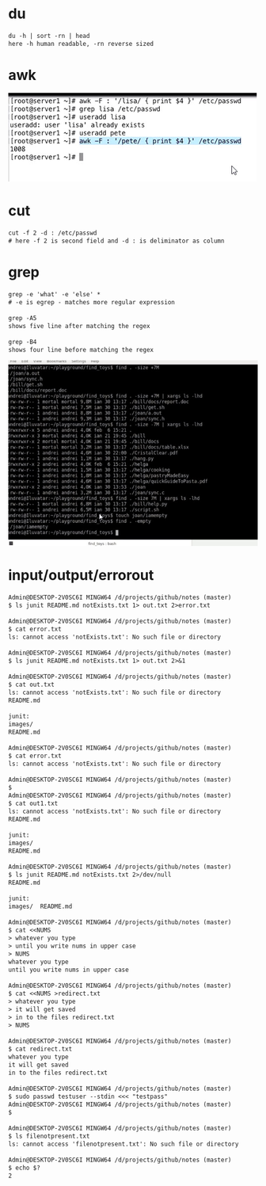 # du
    du -h | sort -rn | head
    here -h human readable, -rn reverse sized    

# awk
![ awk commands ](images/awk-commands.jpg)

# cut

    cut -f 2 -d : /etc/passwd 
    # here -f 2 is second field and -d : is deliminator as column
# grep

    grep -e 'what' -e 'else' *
    # -e is egrep - matches more regular expression
    
    grep -A5 
    shows five line after matching the regex
     
    grep -B4 
    shows four line before matching the regex
    
![ grep size ](images/grep-size.jpg)
    
    

# input/output/errorout
    Admin@DESKTOP-2V0SC6I MINGW64 /d/projects/github/notes (master)
    $ ls junit README.md notExists.txt 1> out.txt 2>error.txt
    
    Admin@DESKTOP-2V0SC6I MINGW64 /d/projects/github/notes (master)
    $ cat error.txt
    ls: cannot access 'notExists.txt': No such file or directory
    
    Admin@DESKTOP-2V0SC6I MINGW64 /d/projects/github/notes (master)
    $ ls junit README.md notExists.txt 1> out.txt 2>&1
    
    Admin@DESKTOP-2V0SC6I MINGW64 /d/projects/github/notes (master)
    $ cat out.txt
    ls: cannot access 'notExists.txt': No such file or directory
    README.md
    
    junit:
    images/
    README.md
    
    Admin@DESKTOP-2V0SC6I MINGW64 /d/projects/github/notes (master)
    $ cat error.txt
    ls: cannot access 'notExists.txt': No such file or directory
    
    Admin@DESKTOP-2V0SC6I MINGW64 /d/projects/github/notes (master)
    $
    Admin@DESKTOP-2V0SC6I MINGW64 /d/projects/github/notes (master)
    $ cat out1.txt
    ls: cannot access 'notExists.txt': No such file or directory
    README.md
    
    junit:
    images/
    README.md
    
    Admin@DESKTOP-2V0SC6I MINGW64 /d/projects/github/notes (master)
    $ ls junit README.md notExists.txt 2>/dev/null
    README.md
    
    junit:
    images/  README.md

    Admin@DESKTOP-2V0SC6I MINGW64 /d/projects/github/notes (master)
    $ cat <<NUMS
    > whatever you type
    > until you write nums in upper case
    > NUMS
    whatever you type
    until you write nums in upper case
    
    Admin@DESKTOP-2V0SC6I MINGW64 /d/projects/github/notes (master)
    $ cat <<NUMS >redirect.txt
    > whatever you type
    > it will get saved
    > in to the files redirect.txt
    > NUMS
    
    Admin@DESKTOP-2V0SC6I MINGW64 /d/projects/github/notes (master)
    $ cat redirect.txt
    whatever you type
    it will get saved
    in to the files redirect.txt
    
    Admin@DESKTOP-2V0SC6I MINGW64 /d/projects/github/notes (master)
    $ sudo passwd testuser --stdin <<< "testpass"
    Admin@DESKTOP-2V0SC6I MINGW64 /d/projects/github/notes (master)
    $

    Admin@DESKTOP-2V0SC6I MINGW64 /d/projects/github/notes (master)
    $ ls filenotpresent.txt
    ls: cannot access 'filenotpresent.txt': No such file or directory
    
    Admin@DESKTOP-2V0SC6I MINGW64 /d/projects/github/notes (master)
    $ echo $?
    2

    
    